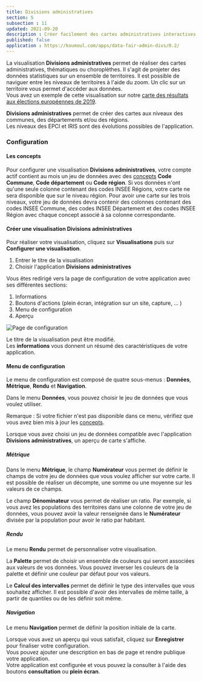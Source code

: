 ```yaml
---
title: Divisions administratives
section: 5
subsection : 11
updated: 2021-09-20
description : Créer facilement des cartes administratives interactives.
published: false
application : https://koumoul.com/apps/data-fair-admin-divs/0.2/
---
```



La visualisation **Divisions administratives** permet de réaliser des cartes administratives, thématiques ou choroplèthes. Il s'agit de projeter des données statistiques sur un ensemble de territoires. Il est possible de naviguer entre les niveaux de territoires à l'aide du zoom. Un clic sur un territoire vous permet d'accéder aux données.  
Vous avez un exemple de cette visualisation sur notre [carte des résultats aux élections européennes de 2019](https://opendata.koumoul.com/reuses/resultats-aux-elections-europeennes-2019/full).

**Divisions administratives** permet de créer des cartes aux niveaux des communes, des départements et/ou des régions.  
Les niveaux des EPCI et IRIS sont des évolutions possibles de l'application.


### Configuration
#### Les concepts

Pour configurer une visualisation **Divisions administratives**, votre compte actif contient au mois un jeu de données avec des [concepts](./user-guide/concept)  **Code Commune**, **Code département** ou **Code région**. Si vos données n'ont qu'une seule colonne contenant des codes INSEE Régions, votre carte ne sera disponible que sur le niveau région. Pour avoir une carte sur les trois niveaux, votre jeu de données devra contenir des colonnes contenant des codes INSEE Commune, des codes INSEE Département et des codes INSEE Région avec chaque concept associé à sa colonne correspondante.

#### Créer une visualisation Divisions administratives

Pour réaliser votre visualisation, cliquez sur **Visualisations** puis sur **Configurer une visualisation**.

1. Entrer le titre de la visualisation
2. Choisir l'application **Divisions administratives**

Vous êtes redirigé vers la page de configuration de votre application avec ses différentes sections:

1. Informations
2. Boutons d'actions (plein écran, intégration sur un site, capture, ... )
3. Menu de configuration
4. Aperçu

![Page de configuration](./images/user-guide/div-admin-config.jpg)

Le titre de la visualisation peut être modifié.  
Les **informations** vous donnent un résumé des caractéristiques de votre application.  

#### Menu de configuration
Le menu de configuration est composé de quatre sous-menus : **Données**, **Métrique**, **Rendu** et **Navigation**.

Dans le menu **Données**, vous pouvez choisir le jeu de données que vous voulez utiliser.

Remarque : Si votre fichier n'est pas disponible dans ce menu, vérifiez que vous avez bien mis à jour les [concepts](./user-guide/concept).

Lorsque vous avez choisi un jeu de données compatible avec l'application **Divisions administratives**, un aperçu de carte s'affiche.

##### Métrique

Dans le menu **Métrique**, le champ **Numérateur** vous permet de définir le champs de votre jeu de données que vous voulez afficher sur votre carte. Il est possible de réaliser un décompte, une somme ou une moyenne sur les valeurs de ce champs.

Le champ **Dénominateur** vous permet de réaliser un ratio. Par exemple, si vous avez les populations des territoires dans une colonne de votre jeu de données, vous pouvez avoir la valeur renseignée dans le **Numérateur** divisée par la population pour avoir le ratio par habitant.

##### Rendu

Le menu **Rendu** permet de personnaliser votre visualisation.

La **Palette** permet de choisir un ensemble de couleurs qui seront associées aux valeurs de vos données. Vous pouvez inverser les couleurs de la palette et définir une couleur par défaut pour vos valeurs.

Le **Calcul des intervalles** permet de définir le type des intervalles que vous souhaitez afficher. Il est possible d'avoir des intervalles de même taille, à partir de quantiles ou de les définir soit même.

##### Navigation

Le menu **Navigation** permet de définir la position initiale de la carte.

Lorsque vous avez un aperçu qui vous satisfait, cliquez sur **Enregistrer** pour finaliser votre configuration.  
Vous pouvez ajouter une description en bas de page et rendre publique votre application.  
Votre application est configurée et vous pouvez la consulter à l'aide des boutons **consultation** ou **plein écran**.
